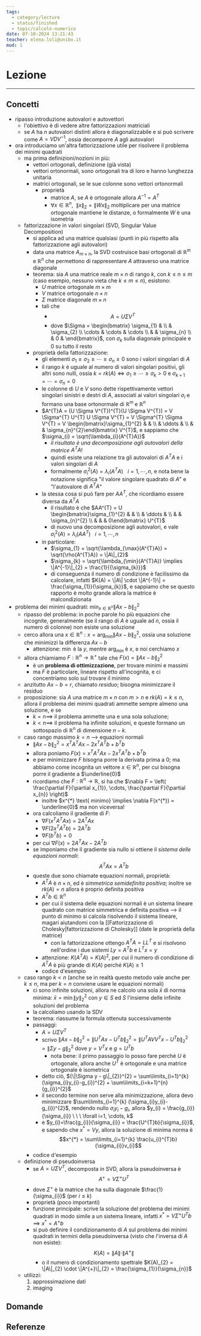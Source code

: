 ```yaml
---
tags:
  - category/lecture
  - status/finished
  - topic/calcolo-numerico
date: 07-10-2024 13:21:43
teacher: elena.loli@unibo.it
mod: 1
---
```

# Lezione
---
## Concetti
- ripasso introduzione autovalori e autovettori
	- l'obiettivo è di vedere altre fattorizzazioni matriciali
	- se $A$ ha $n$ autovalori distinti allora è diagonalizzabile e si può scrivere come $A = VDV^{-1}$, ossia decomporre $A$ agli autovalori
- ora introduciamo un'altra fattorizzazione utile per risolvere il problema dei minimi quadrati
	- ma prima definizioni/nozioni in più:
		- vettori ortogonali, definizione (già vista)
		- vettori ortonormali, sono ortogonali tra di loro e hanno lunghezza unitaria
		- matrici ortogonali, se le sue colonne sono vettori ortonormali
			- proprietà
				- matrice $A$, se $A$ è ortogonale allora $A^{-1}=A^{T}$
				- $\forall x \in \mathbb{R}^{n}, \ \ \|x\|_{2} = \|Wx\|_{2}$ moltiplicare per una matrice ortogonale mantiene le distanze, o formalmente $W$ è una isometria
	- fattorizzazione in valori singolari (SVD, Singular Value Decomposition)
		- si applica ad una matrice qualsiasi (punti in più rispetto alla fattorizzazione agli autovalori)
		- data una matrice $A_{m \times n}$, la SVD costruisce basi ortogonali di $\mathbb{R}^{m}$ e $\mathbb{R}^{n}$ che permettono di rappresentare $A$ attraverso una matrice diagonale
		- teorema: sia $A$ una matrice reale $m \times n$ di rango $k$, con $k \leq n \leq m$ (caso esempio, nessuno vieta che $k \leq m \leq n$), esistono:
			- $U$ matrice ortogonale $m \times m$
			- $V$ matrice ortogonale $n \times n$
			- $\Sigma$ matrice diagonale $m \times n$
			- tali che
				- $$A = U \Sigma V^{T}$$
				- dove $\Sigma = \begin{bmatrix} \sigma_{1} & \\ & \sigma_{2} \\ \cdots & \cdots & \cdots \\ & & \sigma_{n} \\ & 0 & \end{bmatrix}$, con $\sigma_{k}$ sulla diagonale principale e 0 su tutto il resto
		- proprietà della fattorizzazione:
			- gli elementi $\sigma_{1} \geq \sigma_{2} \geq \cdots \geq \sigma_{n} \geq 0$ sono i valori singolari di $A$
			- il rango $k$ è uguale al numero di valori singolari positivi, gli altri sono nulli, ossia $k = rk(A) \iff \sigma_{1} \geq \cdots \geq \sigma_{k} > 0$ e $\sigma_{k+1} = \cdots = \sigma_{n} = 0$
			- le colonne di $U$ e $V$ sono dette rispettivamente vettori singolari sinistri e destri di $A$, associati ai valori singolari $\sigma_{i}$ e formano una base ortonormale di $\mathbb{R}^{m}$ e $\mathbb{R}^{n}$
			- $A^{T}A = (U \Sigma V^{T})^{T}(U \Sigma V^{T}) = V \Sigma^{T} U^{T} U \Sigma V^{T} = V \Sigma^{T} \Sigma V^{T} = V \begin{bmatrix}\sigma_{1}^{2} & & \\ & \ddots & \\ & & \sigma_{n}^{2}\end{bmatrix} V^{T}$, e sappiamo che $\sigma_{i} = \sqrt{\lambda_{i}(A^{T}A)}$
				- _il risultato è una decomposizione agli autovalori della matrice $A^{T}A$_!
				- quindi esiste una relazione tra gli autovalori di $A^{T}A$ e i valori singolari di $A$
				- formalmente $\sigma_{i}^{2}(A) = \lambda_{i}(A^{T}A) \ \ \ i=1, \cdots, n$, e nota bene la notazione significa "il valore singolare quadrato di $A$" e "l'autovalore di $A^{T}A$"
			- la stessa cosa si può fare per $AA^{T}$, che ricordiamo essere diversa da $A^{T}A$
				- il risultato è che $AA^{T} = U \begin{bmatrix}\sigma_{1}^{2} & & \\ & \ddots & \\ & & \sigma_{n}^{2} \\ & & & 0\end{bmatrix} U^{T}$
				- di nuovo una decomposizione agli autovalori, e vale $\sigma_{i}^{2}(A) = \lambda_{i}(AA^{T}) \ \ \ i = 1, \cdots, n$
			- in particolare:
				- $\sigma_{1} = \sqrt{\lambda_{\max}(A^{T}A)} = \sqrt{\rho(A^{T}A)} = \|A\|_{2}$
				- $\sigma_{k} = \sqrt{\lambda_{\min}(A^{T}A)} \implies \|A^{-1}\|_{2} = \frac{1}{{\sigma_{k}}}$
				- di conseguenza il numero di condizione è facilissimo da calcolare, infatti $K(A) = \|A\| \cdot \|A^{-1}\| = \frac{\sigma_{1}}{\sigma_{k}}$, e sappiamo che se questo rapporto è molto grande allora la matrice è malcondizionata
- problema dei minimi quadrati: $\min_{x \in \mathbb{R}^{n}} {\|Ax - b\|_{2}}^{2}$
	- ripasso del problema: in poche parole ho più equazioni che incognite, generalmente (se il rango di $A$ è uguale ad $n$, ossia il numero di colonne) non esiste una soluzione
	- cerco allora una $x \in \mathbb{R}^{n} : x = \arg_{\min}{{\|Ax-b\|_{2}}^{2}}$, ossia una soluzione che minimizzi la differenza $Ax-b$
		- attenzione: $\min$ è la $y$, mentre $\arg_{\min}$ è $x$, e noi cerchiamo $x$
	- allora chiamiamo $F: \mathbb{R}^{n} \to \mathbb{R}^{+}$ tale che $F(x) = {\|Ax-b\|_{2}}^{2}$
		- è un **problema di ottimizzazione**, per trovare minimi e massimi
		- ma $F$ è particolare, lineare rispetto all'incognita, e ci concentriamo solo sul trovare il minimo
	- anzitutto $Ax - b = r$, chiamato _residuo_; bisogna minimizzare il residuo
	- proposizione: sia $A$ una matrice $m \times n$ con $m > n$ e $rk(A) = k \leq n$, allora il problema dei minimi quadrati ammette sempre almeno una soluzione, e se
		- $k = n \implies$ il problema ammette una e una sola soluzione;
		- $k < n \implies$ il problema ha infinite soluzioni, e queste formano un sottospazio di $\mathbb{R}^{n}$ di dimensione $n-k$.
	- caso rango massimo $k = n$ --> equazioni normali
		- ${\|Ax-b\|_{2}}^{2} = x^{T}A^{T}Ax - 2x^{T}A^{T}b + b^{T}b$
		- allora poniamo $F(x) = x^{T}A^{T}Ax - 2x^{T}A^{T}b + b^{T}b$
		- e per minimizzare $F$ bisogna porre la derivata prima a 0; ma abbiamo come incognita un vettore $x \in \mathbb{R}^{n}$, per cui bisogna porre il gradiente a $\underline{0}$
		- ricordiamo che $F: \mathbb{R}^{n} \to \mathbb{R}$, si ha che $\nabla F = \left( \frac{\partial F}{\partial x_{1}}, \cdots, \frac{\partial F}{\partial x_{n}} \right)$
			- inoltre $x^{*} \text{ minimo} \implies \nabla F(x^{*}) = \underline{0}$ ma non viceversa!
		- ora calcoliamo il gradiente di $F$:
			- $\nabla F(x^{T}A^{T}Ax) = 2A^{T}Ax$
			- $\nabla F(2x^{T}A^{T}b) = 2A^{T}b$
			- $\nabla F(b^{T}b) = 0$
		- per cui $\nabla F(x) = 2A^{T}Ax - 2A^{T}b$
		- se imponiamo che il gradiente sia nullo si ottiene il _sistema delle equazioni normali_: $$A^{T}Ax = A^{T}b$$
		- queste due sono chiamate equazioni normali, proprietà:
			- $A^{T}A$ è $n \times n$, ed è _simmetrica semidefinita positiva_; inoltre se $rk(A) = n$ allora è proprio definita positiva
			- $A^{T}b \in \mathbb{R}^{n}$
			- per cui il sistema delle equazioni normali è un sistema lineare quadrato con matrice simmetrica e definita positiva --> il punto di minimo si calcola risolvendo il sistema lineare, magari aiutandomi con la [[Fattorizzazione di Cholesky|fattorizzazione di Cholesky]] (date le proprietà della matrice)
				- con la fattorizzazione ottengo $A^{T}A = LL^{T}$ e si risolvono nell'ordine i due sistemi $Ly = A^{T}b$ e $L^{T}x = y$
			- attenzione: $K(A^{T}A) = K(A)^{2}$, per cui il numero di condizione di $A^{T}A$ è più grande di $K(A)$ perché $K(A) \geq 1$
			- codice d'esempio
	- caso rango $k < n$ (anche se in realtà questo metodo vale anche per $k \leq n$, ma per $k = n$ conviene usare le equazioni normali)
		- ci sono infinite soluzioni, allora ne calcolo una sola $\bar{x}$ di norma minima: $\bar{x} = \min{{\|y\|_{2}}^{2}}$ con $y \in S$ ed $S$ l'insieme delle infinite soluzioni del problema
		- la calcoliamo usando la SDV
		- teorema: riassume la formula ottenuta successivamente
		- passaggi:
			- $A = U \Sigma V^{T}$
			- scrivo ${\|Ax-b\|_{2}}^{2} = {\|U^{T}Ax - U^{T}b\|_{2}}^{2} = {\|U^{T}AVV^{T}x - U^{T}b\|_{2}}^{2} = {\|\Sigma y - g\|_{2}}^{2}$ dove $y = V^{T}x$ e $g=U^{T}b$
				- nota bene: il primo passaggio lo posso fare perché $U$ è ortogonale, allora anche $U^{T}$ è ortogonale e una matrice ortogonale è isometrica
			- detto ciò, ${\|\Sigma y - g\|_{2}}^{2} = \sum\limits_{i=1}^{k} (\sigma_{i}y_{i}-g_{i})^{2} + \sum\limits_{i=k+1}^{n}{g_{i}}^{2}$
			- il secondo termine non serve alla minimizzazione, allora devo minimizzare $\sum\limits_{i=1}^{k} (\sigma_{i}y_{i}-g_{i})^{2}$, rendendo nullo $\sigma_{i}y_{i} - g_{i}$, allora $y_{i} = \frac{g_{i}}{\sigma_{i}} \ \ \ \forall i=1, \cdots, k$
			- e $y_{i}=\frac{g_{i}}{\sigma_{i}} = \frac{U^{T}b}{\sigma_{i}}$, e sapendo che $x^{*} = Vy$, allora la soluzione di minima norma è $$x^{*} = \sum\limits_{i=1}^{k} \frac{u_{i}^{T}b}{\sigma_{i}}v_{i}$$
		- codice d'esempio
	- definizione di pseudoinversa
		- se $A=U \Sigma V^{T}$, decomposta in SVD, allora la pseudoinversa è $$A^{+} = V \Sigma^{+}U^{T}$$
		- dove $\Sigma^{+}$ è la matrice che ha sulla diagonale $\frac{1}{\sigma_{i}}$ (per $i \leq k$)
		- proprietà (poco importanti)
		- funzione principale: scrive la soluzione del problema dei minimi quadrati in modo simile a un sistema lineare, infatti $x^{*} = V \Sigma^{+}U^{T}b \implies x^{*} = A^{+}b$
		- si può definire il condizionamento di $A$ sul problema dei minimi quadrati in termini della pseudoinversa (visto che l'inversa di $A$ non esiste): $$K(A) = \|A\| \cdot \|A^{+}\|$$
			- o il numero di condizionamento spettrale $K(A)_{2} = \|A\|_{2} \cdot \|A^{+}\|_{2} = \frac{\sigma_{1}}{\sigma_{n}}$
	- utilizzi:
		1. approssimazione dati
		2. imaging

## Domande

## Referenze
